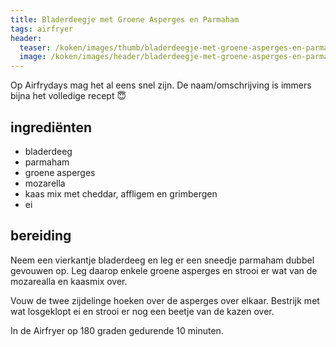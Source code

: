 ```yaml
---
title: Bladerdeegje met Groene Asperges en Parmaham
tags: airfryer
header:
  teaser: /koken/images/thumb/bladerdeegje-met-groene-asperges-en-parmaham.jpeg
  image: /koken/images/header/bladerdeegje-met-groene-asperges-en-parmaham.jpeg
---
```


Op Airfrydays mag het al eens snel zijn. De naam/omschrijving is immers bijna het volledige recept 😇 

## ingrediënten

* bladerdeeg
* parmaham
* groene asperges
* mozarella
* kaas mix met cheddar, affligem en grimbergen
* ei

##  bereiding 

Neem een vierkantje bladerdeeg en leg er een sneedje parmaham dubbel gevouwen op. Leg daarop enkele groene asperges en strooi er wat van de mozarealla en kaasmix over.

Vouw de twee zijdelinge hoeken over de asperges over elkaar. Bestrijk met wat losgeklopt ei en strooi er nog een beetje van de kazen over.

In de Airfryer op 180 graden gedurende 10 minuten.
